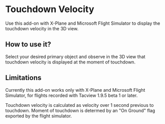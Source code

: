 # Touchdown Velocity

Use this add-on with X-Plane and Microsoft Flight Simulator to display the touchdown velocity in the 3D view.   

## How to use it?

Select your desired primary object and observe in the 3D view that touchdown velocity is displayed at the moment of touchdown.

## Limitations

Currently this add-on works only with X-Plane and Microsoft Flight Simulator, for flights recorded with Tacview 1.9.5 beta 1 or later.

Touchdown velocity is calculated as velocity over 1 second previous to touchdown. Moment of touchdown is determed by an "On Ground" flag exported by the flight simulator. 